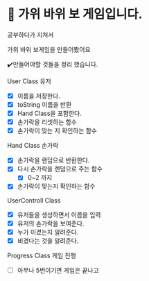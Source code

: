# :rocket: 가위 바위 보 게임입니다. 

공부하다가 지쳐서 

가위 바위 보게임을 만들어봤어요

:heavy_check_mark:만들어야할 것들을 정리 했습니다. 

User Class 유저

- [x] 이름을 저장한다.
- [x] toString 이름을 반환
- [x] Hand Class을 포함한다.
- [x] 손가락을 리셋하는 함수
- [x] 손가락이 맞는 지 확인하는 함수

Hand Class 손가락

- [x] 손가락을 랜덤으로 반환한다.
- [x] 다시 손가락을 랜덤으로 주는 함수
  - [x] 0~2 까지
- [x] 손가락이 맞는지 확인하는 함수

UserControll Class

- [x] 유저들을 생성하면서 이름을 입력
- [x] 유저의 손가락을 보여준다.
- [x] 누가 이겼는지 알려준다.
- [x] 비겼다는 것을 알려준다.

Progress Class 게임 진행

- [ ] 아무나 5번이기면 게임은 끝나고